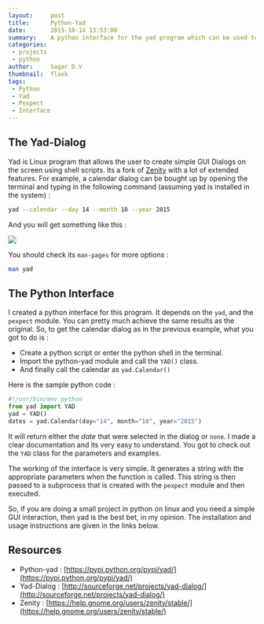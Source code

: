 ```yaml
---
layout:     post
title:      Python-Yad
date:       2015-10-14 13:53:00
summary:    A python interface for the yad program which can be used to create simple dialogs on the screen.
categories:
 - projects
 - python
author:     Sagar D.V
thumbnail:  flask
tags:
 - Python
 - Yad
 - Pexpect
 - Interface
---
```


## The Yad-Dialog

Yad is Linux program that allows the user to create simple GUI Dialogs on the screen using shell scripts. Its a fork of [Zenity](https://help.gnome.org/users/zenity/stable/) with a lot of extended features. For example, a calendar dialog can be bought up by opening the terminal and typing in the following command (assuming yad is installed in the system) :

```bash
yad --calendar --day 14 --month 10 --year 2015
```

And you will get something like this :

<img style="margin:auto;display:block" src="{{ site.baseurl }}/lib/media/yad-calendar.png" />

You should check its `man-pages` for more options :

```bash
man yad
```

## The Python Interface

I created a python interface for this program. It depends on the `yad`, and the `pexpect` module. You can pretty much achieve the same results as the original. So, to get the calendar dialog as in the previous example, what you got to do is :

- Create a python script or enter the python shell in the terminal.
- Import the python-yad module and call the `YAD()` class.
- And finally call the calendar as `yad.Calendar()`

Here is the sample python code :

```python
#!/usr/bin/env python
from yad import YAD
yad = YAD()
dates = yad.Calendar(day="14", month="10", year="2015")
```

It will return either the *date* that were selected in the dialog or `none`. I made a clear documentation and its very easy to understand. You got to check out the `YAD` class for the parameters and examples.

The working of the interface is very simple. It generates a string with the appropriate parameters when the function is called. This string is then passed to a subprocess that is created with the `pexpect` module and then executed.

So, if you are doing a small project in python on linux and you need a simple GUI interaction, then yad is the best bet, in my opinion. The installation and usage instructions are given in the links below.

## Resources

- Python-yad : [https://pypi.python.org/pypi/yad/](https://pypi.python.org/pypi/yad/)
- Yad-Dialog : [http://sourceforge.net/projects/yad-dialog/](http://sourceforge.net/projects/yad-dialog/)
- Zenity : [https://help.gnome.org/users/zenity/stable/](https://help.gnome.org/users/zenity/stable/)
